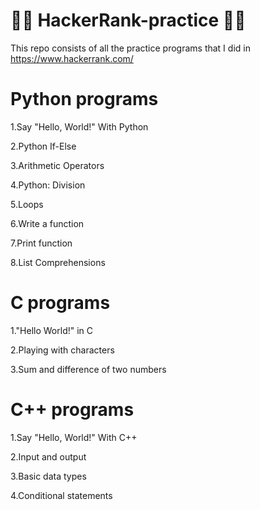 # 👨‍💻 HackerRank-practice 👨‍💻

This repo consists of all the practice programs that I did in https://www.hackerrank.com/

# Python programs
  
  1.Say "Hello, World!" With Python
  
  2.Python If-Else
  
  3.Arithmetic Operators
  
  4.Python: Division
  
  5.Loops
  
  6.Write a function
  
  7.Print function
  
  8.List Comprehensions

# C programs

  1."Hello World!" in C
  
  2.Playing with characters
  
  3.Sum and difference of two numbers
  
# C++ programs

  1.Say "Hello, World!" With C++
  
  2.Input and output
  
  3.Basic data types
  
  4.Conditional statements


